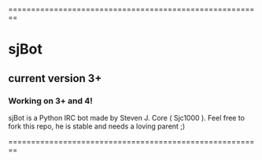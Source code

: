 ========================================================
# sjBot
## current version 3+
### Working on 3+ and 4!

sjBot is a Python IRC bot made by Steven J. Core ( Sjc1000 ).
Feel free to fork this repo, he is stable and needs a loving parent ;)

========================================================
